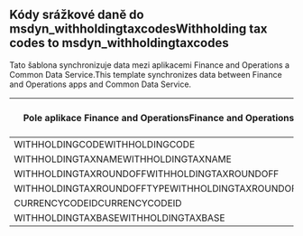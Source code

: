 ## <a name="withholding-tax-codes-to-msdyn_withholdingtaxcodes"></a><span data-ttu-id="11e83-101">Kódy srážkové daně do msdyn_withholdingtaxcodes</span><span class="sxs-lookup"><span data-stu-id="11e83-101">Withholding tax codes to msdyn_withholdingtaxcodes</span></span>

<span data-ttu-id="11e83-102">Tato šablona synchronizuje data mezi aplikacemi Finance and Operations a Common Data Service.</span><span class="sxs-lookup"><span data-stu-id="11e83-102">This template synchronizes data between Finance and Operations apps and Common Data Service.</span></span>

<span data-ttu-id="11e83-103">Pole aplikace Finance and Operations</span><span class="sxs-lookup"><span data-stu-id="11e83-103">Finance and Operations field</span></span> | <span data-ttu-id="11e83-104">Typ mapování</span><span class="sxs-lookup"><span data-stu-id="11e83-104">Map type</span></span> | <span data-ttu-id="11e83-105">Jiné pole Dynamics 365</span><span class="sxs-lookup"><span data-stu-id="11e83-105">Other Dynamics 365 field</span></span> | <span data-ttu-id="11e83-106">Výchozí hodnota</span><span class="sxs-lookup"><span data-stu-id="11e83-106">Default value</span></span>
---|---|---|---
<span data-ttu-id="11e83-107">WITHHOLDINGCODE</span><span class="sxs-lookup"><span data-stu-id="11e83-107">WITHHOLDINGCODE</span></span> | = | <span data-ttu-id="11e83-108">msdyn_name</span><span class="sxs-lookup"><span data-stu-id="11e83-108">msdyn_name</span></span> | 
<span data-ttu-id="11e83-109">WITHHOLDINGTAXNAME</span><span class="sxs-lookup"><span data-stu-id="11e83-109">WITHHOLDINGTAXNAME</span></span> | = | <span data-ttu-id="11e83-110">msdyn_description</span><span class="sxs-lookup"><span data-stu-id="11e83-110">msdyn_description</span></span> | 
<span data-ttu-id="11e83-111">WITHHOLDINGTAXROUNDOFF</span><span class="sxs-lookup"><span data-stu-id="11e83-111">WITHHOLDINGTAXROUNDOFF</span></span> | = | <span data-ttu-id="11e83-112">msdyn_roundoff</span><span class="sxs-lookup"><span data-stu-id="11e83-112">msdyn_roundoff</span></span> | 
<span data-ttu-id="11e83-113">WITHHOLDINGTAXROUNDOFFTYPE</span><span class="sxs-lookup"><span data-stu-id="11e83-113">WITHHOLDINGTAXROUNDOFFTYPE</span></span> | >< | <span data-ttu-id="11e83-114">msdyn_roundofftype</span><span class="sxs-lookup"><span data-stu-id="11e83-114">msdyn_roundofftype</span></span> | 
<span data-ttu-id="11e83-115">CURRENCYCODEID</span><span class="sxs-lookup"><span data-stu-id="11e83-115">CURRENCYCODEID</span></span> | = | <span data-ttu-id="11e83-116">msdyn_currency.isocurrencycode</span><span class="sxs-lookup"><span data-stu-id="11e83-116">msdyn_currency.isocurrencycode</span></span> | 
<span data-ttu-id="11e83-117">WITHHOLDINGTAXBASE</span><span class="sxs-lookup"><span data-stu-id="11e83-117">WITHHOLDINGTAXBASE</span></span> | >< | <span data-ttu-id="11e83-118">msdyn_taxableamountorigin</span><span class="sxs-lookup"><span data-stu-id="11e83-118">msdyn_taxableamountorigin</span></span> | 
